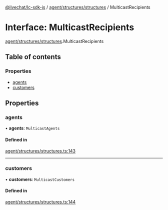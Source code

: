 [@livechat/lc-sdk-js](../README.md) / [agent/structures/structures](../modules/agent_structures_structures.md) / MulticastRecipients

# Interface: MulticastRecipients

[agent/structures/structures](../modules/agent_structures_structures.md).MulticastRecipients

## Table of contents

### Properties

- [agents](agent_structures_structures.MulticastRecipients.md#agents)
- [customers](agent_structures_structures.MulticastRecipients.md#customers)

## Properties

### agents

• **agents**: `MulticastAgents`

#### Defined in

[agent/structures/structures.ts:143](https://github.com/livechat/lc-sdk-js/blob/25e113d/src/agent/structures/structures.ts#L143)

___

### customers

• **customers**: `MulticastCustomers`

#### Defined in

[agent/structures/structures.ts:144](https://github.com/livechat/lc-sdk-js/blob/25e113d/src/agent/structures/structures.ts#L144)
